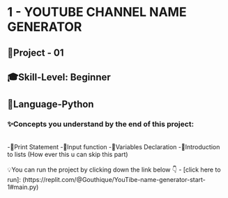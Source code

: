 # 1 - YOUTUBE CHANNEL NAME GENERATOR
## 📝Project - 01
## 🎓Skill-Level: Beginner
## 🎨Language-Python
### ✨Concepts you understand by the end of this project:
<br/>
-📌Print Statement
-📌Input function
-📌Variables Declaration
-📌Introduction to lists (How ever this u can skip this part)
<br/>
<br/>
💡You can run the project by clicking down the link below 👇
- [click here to run]: (https://replit.com/@Gouthique/YouTibe-name-generator-start-1#main.py)

